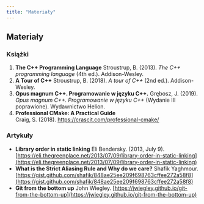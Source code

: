 ```yaml
---
title: "Materiały"
---
```


## Materiały

### Książki

1. **The C++ Programming Language**
   Stroustrup, B. (2013). _The C++ programming language_ (4th ed.). Addison-Wesley.
2. **A Tour of C++**
   Stroustrup, B. (2018). _A tour of C++_ (2nd ed.). Addison-Wesley.
3. **Opus magnum C++. Programowanie w języku C++.**
   Grębosz, J. (2019). _Opus magnum C++. Programowanie w języku C++_ (Wydanie III poprawione). Wydawnictwo Helion.
4. **Professional CMake: A Practical Guide**  
   Craig, S. (2018). https://crascit.com/professional-cmake/

### Artykuły

* **Library order in static linking** Eli Bendersky. (2013, July 9). [https://eli.thegreenplace.net/2013/07/09/library-order-in-static-linking](https://eli.thegreenplace.net/2013/07/09/library-order-in-static-linking)
* **What is the Strict Aliasing Rule and Why do we care?** Shafik Yaghmour. [https://gist.github.com/shafik/848ae25ee209f698763cffee272a58f8](https://gist.github.com/shafik/848ae25ee209f698763cffee272a58f8)
* **Git from the bottom up** John Wiegley. [https://jwiegley.github.io/git-from-the-bottom-up](https://jwiegley.github.io/git-from-the-bottom-up)
